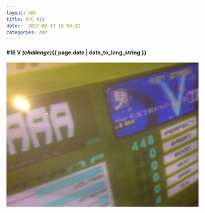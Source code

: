 ```yaml
---
layout: ddr
title: PFC #18
date:   2017-02-12 16:58:32
categories: ddr
---
```

#### **#18** V _(challenge)_<span class="pull-right">{{ page.date | date_to_long_string }}</span>
![](/images/pfc/18_v_oni.jpg)
